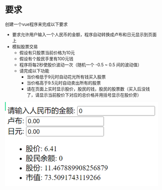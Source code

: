 # 要求
创建一个vue程序来完成以下要求

- 要求允许用户输入一个人民币的金额，程序自动转换成卢布和日元显示到页面上
- 模拟股票交易
  - 假设有只股票当前价格为10元
  - 假设有个股民手里有100元钱
  - 程序将每2秒使股价波动一次（随机一个 -0.5 ~ 0.5 间的波动值）
  - 请完成以下功能
    - 当价格低于9元时自动花光所有钱买入股票
    - 当价格高于9.5元时自动卖出所有的股票
    - 请在页面上实时显示股价，股民的钱，股民的股票数（买入后没钱了，请显示当前股价下对应的总价格并用括号显示在股价旁）

![](md-img/2023-02-24-17-29-29.png)